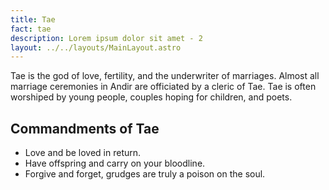 ```yaml
---
title: Tae
fact: tae
description: Lorem ipsum dolor sit amet - 2
layout: ../../layouts/MainLayout.astro
---
```


Tae is the god of love, fertility, and the underwriter of marriages. Almost all marriage ceremonies in Andir are officiated by a cleric of Tae. Tae is often worshiped by young people, couples hoping for children, and poets. 

## Commandments of Tae 
* Love and be loved in return.
* Have offspring and carry on your bloodline.
* Forgive and forget, grudges are truly a poison on the soul.
